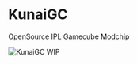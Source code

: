 # KunaiGC
OpenSource IPL Gamecube Modchip 

![KunaiGC WIP](https://github.com/KunaiGC/KunaiGC/blob/main/images/KunaiGC_wip.png)

